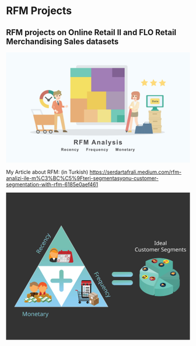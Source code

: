 # RFM Projects

## RFM projects on Online Retail II and FLO Retail Merchandising Sales datasets

![image](/Images/RFM_Serdar_Tafrali_Data_scientist_2.jpg)

My Article about RFM: (in Turkish) https://serdartafrali.medium.com/rfm-analizi-ile-m%C3%BC%C5%9Fteri-segmentasyonu-customer-segmentation-with-rfm-6185e0aef461

![image](/Images/RFM_Serdar_Tafrali_Data_scientist_1.jpg)
